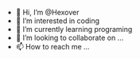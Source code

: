 - 👋 Hi, I’m @Hexover
- 👀 I’m interested in coding
- 🌱 I’m currently learning programing
- 💞️ I’m looking to collaborate on ...
- 📫 How to reach me ...

<!---
Hexover/Hexover is a ✨ special ✨ repository because its `README.md` (this file) appears on your GitHub profile.
You can click the Preview link to take a look at your changes.
--->

